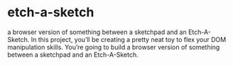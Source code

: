 # etch-a-sketch
a browser version of something between a sketchpad and an Etch-A-Sketch.
In this project, you’ll be creating a pretty neat toy to flex your DOM manipulation skills. You’re going to build a browser version of something between a sketchpad and an Etch-A-Sketch.
